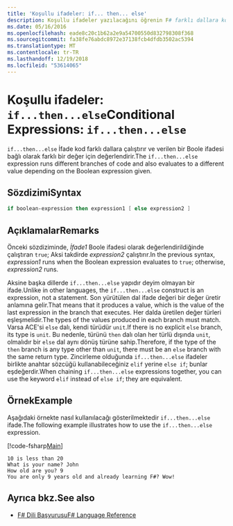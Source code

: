 ```yaml
---
title: 'Koşullu ifadeler: if... then... else'
description: Koşullu ifadeler yazılacağını öğrenin F# farklı dallara kod yürütmek için.
ms.date: 05/16/2016
ms.openlocfilehash: eade8c20c1b62a2e9a54700550d832798308f368
ms.sourcegitcommit: fa38fe76abdc8972e37138fcb4dfdb3502ac5394
ms.translationtype: MT
ms.contentlocale: tr-TR
ms.lasthandoff: 12/19/2018
ms.locfileid: "53614065"
---
```

# <a name="conditional-expressions-ifthenelse"></a><span data-ttu-id="5aee4-103">Koşullu ifadeler: `if...then...else`</span><span class="sxs-lookup"><span data-stu-id="5aee4-103">Conditional Expressions: `if...then...else`</span></span>

<span data-ttu-id="5aee4-104">`if...then...else` İfade kod farklı dallara çalıştırır ve verilen bir Boole ifadesi bağlı olarak farklı bir değer için değerlendirir.</span><span class="sxs-lookup"><span data-stu-id="5aee4-104">The `if...then...else` expression runs different branches of code and also evaluates to a different value depending on the Boolean expression given.</span></span>

## <a name="syntax"></a><span data-ttu-id="5aee4-105">Sözdizimi</span><span class="sxs-lookup"><span data-stu-id="5aee4-105">Syntax</span></span>

```fsharp
if boolean-expression then expression1 [ else expression2 ]
```

## <a name="remarks"></a><span data-ttu-id="5aee4-106">Açıklamalar</span><span class="sxs-lookup"><span data-stu-id="5aee4-106">Remarks</span></span>

<span data-ttu-id="5aee4-107">Önceki sözdiziminde, *İfade1* Boole ifadesi olarak değerlendirildiğinde çalıştıran `true`; Aksi takdirde *expression2* çalıştırır.</span><span class="sxs-lookup"><span data-stu-id="5aee4-107">In the previous syntax, *expression1* runs when the Boolean expression evaluates to `true`; otherwise, *expression2* runs.</span></span>

<span data-ttu-id="5aee4-108">Aksine başka dillerde `if...then...else` yapıdır deyim olmayan bir ifade.</span><span class="sxs-lookup"><span data-stu-id="5aee4-108">Unlike in other languages, the `if...then...else` construct is an expression, not a statement.</span></span> <span data-ttu-id="5aee4-109">Son yürütülen dal ifade değeri bir değer üretir anlamına gelir.</span><span class="sxs-lookup"><span data-stu-id="5aee4-109">That means that it produces a value, which is the value of the last expression in the branch that executes.</span></span> <span data-ttu-id="5aee4-110">Her dalda üretilen değer türleri eşleşmelidir.</span><span class="sxs-lookup"><span data-stu-id="5aee4-110">The types of the values produced in each branch must match.</span></span> <span data-ttu-id="5aee4-111">Varsa ACE'si `else` dalı, kendi türüdür `unit`.</span><span class="sxs-lookup"><span data-stu-id="5aee4-111">If there is no explicit `else` branch, its type is `unit`.</span></span> <span data-ttu-id="5aee4-112">Bu nedenle, türünü `then` dalı olan her türlü dışında `unit`, olmalıdır bir `else` dal aynı dönüş türüne sahip.</span><span class="sxs-lookup"><span data-stu-id="5aee4-112">Therefore, if the type of the `then` branch is any type other than `unit`, there must be an `else` branch with the same return type.</span></span> <span data-ttu-id="5aee4-113">Zincirleme olduğunda `if...then...else` ifadeler birlikte anahtar sözcüğü kullanabileceğiniz `elif` yerine `else if`; bunlar eşdeğerdir.</span><span class="sxs-lookup"><span data-stu-id="5aee4-113">When chaining `if...then...else` expressions together, you can use the keyword `elif` instead of `else if`; they are equivalent.</span></span>

## <a name="example"></a><span data-ttu-id="5aee4-114">Örnek</span><span class="sxs-lookup"><span data-stu-id="5aee4-114">Example</span></span>

<span data-ttu-id="5aee4-115">Aşağıdaki örnekte nasıl kullanılacağı gösterilmektedir `if...then...else` ifade.</span><span class="sxs-lookup"><span data-stu-id="5aee4-115">The following example illustrates how to use the `if...then...else` expression.</span></span>

[!code-fsharp[Main](../../../samples/snippets/fsharp/lang-ref-2/snippet4501.fs)]

```
10 is less than 20
What is your name? John
How old are you? 9
You are only 9 years old and already learning F#? Wow!
```

## <a name="see-also"></a><span data-ttu-id="5aee4-116">Ayrıca bkz.</span><span class="sxs-lookup"><span data-stu-id="5aee4-116">See also</span></span>

- [<span data-ttu-id="5aee4-117">F# Dili Başvurusu</span><span class="sxs-lookup"><span data-stu-id="5aee4-117">F# Language Reference</span></span>](index.md)